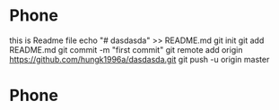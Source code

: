 # Phone
this is Readme file
echo "# dasdasda" >> README.md
git init
git add README.md
git commit -m "first commit"
git remote add origin https://github.com/hungk1996a/dasdasda.git
git push -u origin master
# Phone

